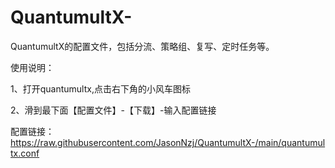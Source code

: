 # QuantumultX-
QuantumultX的配置文件，包括分流、策略组、复写、定时任务等。	

使用说明： 

1、打开quantumultx,点击右下角的小风车图标  

2、滑到最下面【配置文件】-【下载】-输入配置链接  

配置链接：https://raw.githubusercontent.com/JasonNzj/QuantumultX-/main/quantumultx.conf
